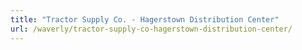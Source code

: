 ```yaml
---
title: "Tractor Supply Co. - Hagerstown Distribution Center"
url: /waverly/tractor-supply-co-hagerstown-distribution-center/
---
```

